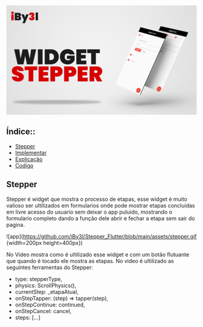 ![APRESENTAÇÃO](https://github.com/iBy3l/Stepper_Flutter/blob/main/assets/ABERTURA.jpg)
##  Índice::
- [Stepper](#stapper)
- [Implementar](#Implementara)
- [Explicação](#explicacao)
- [Codigo](#codigo)

## Stepper
Stepper é widget que mostra o processo de etapas, esse widget é muito valioso ser ultilizados em formularios onde 
pode mostrar etapas concluidas em livre acesso do usuario sem deixar o app puluido, mostrando o formulario completo 
dando a função dele abrir e fechar a etapa sem sair do pagina.


![app](https://github.com/iBy3l/Stepper_Flutter/blob/main/assets/stepper.gif {width=200px height=400px})




No Video mostra como é ultilizado esse widget e com um botão flutuante que quando é tocado ele mostra as etapas.
No video é ultilizado as seguintes ferramentas do Stepper:

- type: stepperType,
- physics: ScrollPhysics(),
- currentStep: _etapaAtual,
- onStepTapper: (step) => tapper(step),
- onStepContinue: continued,
- onStepCancel: cancel,
- steps: <Step>[...]
  


